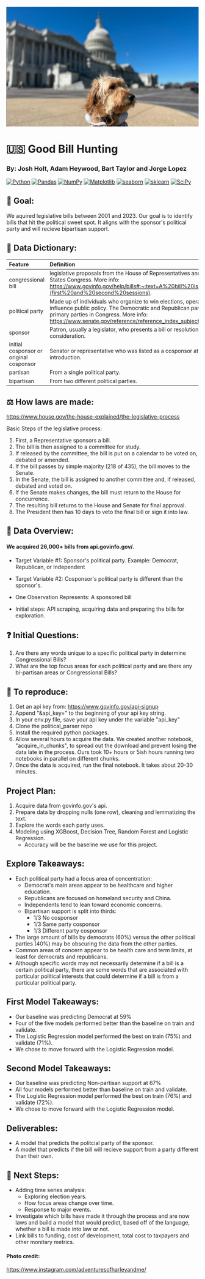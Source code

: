 ![My Image](capital.png)

# :us: Good Bill Hunting

### By: Josh Holt, Adam Heywood, Bart Taylor and Jorge Lopez

<a href="#"><img alt="Python" src="https://img.shields.io/badge/Python-013243.svg?logo=python&logoColor=blue"></a>
<a href="#"><img alt="Pandas" src="https://img.shields.io/badge/Pandas-150458.svg?logo=pandas&logoColor=red"></a>
<a href="#"><img alt="NumPy" src="https://img.shields.io/badge/Numpy-2a4d69.svg?logo=numpy&logoColor=black"></a>
<a href="#"><img alt="Matplotlib" src="https://img.shields.io/badge/Matplotlib-8DF9C1.svg?logo=matplotlib&logoColor=blue"></a>
<a href="#"><img alt="seaborn" src="https://img.shields.io/badge/seaborn-65A9A8.svg?logo=pandas&logoColor=red"></a>
<a href="#"><img alt="sklearn" src="https://img.shields.io/badge/sklearn-4b86b4.svg?logo=scikitlearn&logoColor=black"></a>
<a href="#"><img alt="SciPy" src="https://img.shields.io/badge/SciPy-1560bd.svg?logo=scipy&logoColor=blue"></a>

## :scroll: Goal: 
We aquired legislative bills between 2001 and 2023. Our goal is to identify bills that hit the political sweet spot. It aligns with the sponsor's political party and will recieve bipartisan support.

## :book: Data Dictionary:
| Feature | Definition |
|:--------|:-----------|
|congressional bill| legislative proposals from the House of Representatives and Senate within the United States Congress. More info: https://www.govinfo.gov/help/bills#:~:text=A%20bill%20is%20a%20legislative,(first%20and%20second%20sessions). |
|political party| Made up of individuals who organize to win elections, operate government, and influence public policy. The Democratic and Republican parties are currently the primary parties in Congress. More info: https://www.senate.gov/reference/reference_index_subjects/Political_Parties_vrd.htm|
|sponsor| Patron, usually a legislator, who presents a bill or resolution to a legislature for consideration.|
|initial cosponsor or original cosponsor| Senator or representative who was listed as a cosponsor at the time of a bill's introduction.|
|partisan| From a single political party.|
|bipartisan| From two different political parties.|

## :balance_scale: How laws are made: 

https://www.house.gov/the-house-explained/the-legislative-process

Basic Steps of the legislative process:
1. First, a Representative sponsors a bill. 
2. The bill is then assigned to a committee for study. 
3. If released by the committee, the bill is put on a calendar to be voted on, debated or amended. 
4. If the bill passes by simple majority (218 of 435), the bill moves to the Senate. 
5. In the Senate, the bill is assigned to another committee and, if released, debated and voted on. 
6. If the Senate makes changes, the bill must return to the House for concurrence.  
7. The resulting bill returns to the House and Senate for final approval. 
8. The President then has 10 days to veto the final bill or sign it into law.

## :page_with_curl: Data Overview:
#### We acquired 26,000+ bills from api.govinfo.gov/.

- Target Variable #1: Sponsor's political party. Example: Democrat, Republican, or Independent
- Target Variable #2: Cosponsor's political party is different than the sponsor's. 

- One Observation Represents: A sponsored bill
- Initial steps: API scraping, acquiring data and preparing the bills for exploration.

## :question: Initial Questions:
1) Are there any words unique to a specific political party in determine Congressional Bills?
2) What are the top focus areas for each political party and are there any bi-partisan areas or Congressional Bills?

## :busts_in_silhouette: To reproduce:
1. Get an api key from: https://www.govinfo.gov/api-signup
2. Append "&api_key=" to the beginning of your api key string.
3. In your env.py file, save your api key under the variable "api_key"
4. Clone the political_parser repo
5. Install the required python packages.
6. Allow several hours to acquire the data. We created another notebook, "acquire_in_chunks", to spread out the download and prevent losing the data late in the process. Ours took 10+ hours or 5ish hours running two notebooks in parallel on different chunks.
7. Once the data is acquired, run the final notebook. It takes about 20-30 minutes.

## Project Plan:
1. Acquire data from govinfo.gov's api.
2. Prepare data by dropping nulls (one row), cleaning and lemmatizing the text.
3. Explore the words each party uses.
4. Modeling using XGBoost, Decision Tree, Random Forest and Logistic Regression.
    - Accuracy will be the baseline we use for this project.

## Explore Takeaways:
- Each political party had a focus area of concentration: 
    - Democrat's main areas appear to be healthcare and higher education. 
    - Republicans are focused on homeland security and China.
    - Independents tend to lean toward economic concerns.
    - Bipartisan support is split into thirds:
        - 1/3 No cosponsor
        - 1/3 Same party cosponsor
        - 1/3 Different party cosponsor
- The large amount of bills by democrats (60%) versus the other political parties (40%) may be obscuring the data from the other parties.
- Common areas of concern appear to be health care and term limits, at least for democrats and republicans.
- Although specific words may not necessarily determine if a bill is a certain political party, there are some words that are associated with particular political interests that could determine if a bill is from a particular political party.

## First Model Takeaways:
- Our baseline was predicting Democrat at 59%
- Four of the five models performed better than the baseline on train and validate.
- The Logistic Regression model performed the best on train (75%) and validate (71%).
- We chose to move forward with the Logistic Regression model.

## Second Model Takeaways:
- Our baseline was predicting Non-partisan support at 67%
- All four models performed better than baseline on train and validate.
- The Logistic Regression model performed the best on train (76%) and validate (72%).
- We chose to move forward with the Logistic Regression model. 

## Deliverables:
- A model that predicts the politcial party of the sponsor.
- A model that predicts if the bill will recieve support from a party different than their own.

## :footprints: Next Steps:
- Adding time series analysis:
    - Exploring election years.
    - How focus areas change over time.
    - Response to major events.
- Investigate which bills have made it through the process and are now laws and build a model that would predict, based off of the language, whether a bill is made into law or not.
- Link bills to funding, cost of development, total cost to taxpayers and other monitary metrics.


#### Photo credit:
https://www.instagram.com/adventuresofharleyandme/
